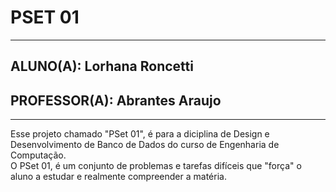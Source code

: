 # PSET 01
---
## ALUNO(A): Lorhana Roncetti 
## PROFESSOR(A): Abrantes Araujo
---
  Esse projeto chamado "PSet 01", é para a diciplina de Design e Desenvolvimento de Banco de Dados do curso de Engenharia de Computação.  
  O PSet 01, é um conjunto de problemas e tarefas difíceis que "força" o aluno a estudar e realmente compreender a matéria.

